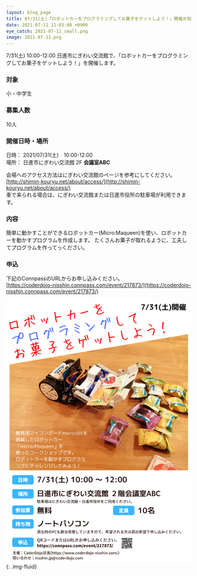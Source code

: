 ```yaml
---
layout: blog_page
title: 07/31(土)「ロボットカーをプログラミングしてお菓子をゲットしよう！」開催お知らせ
date: 2021-07-11 11:03:00 +0900
eye_catch: 2021-07-11_small.png
image: 2021-07-11.png
---
```


7/31(土) 10:00-12:00 日進市にぎわい交流館で、「ロボットカーをプログラミングしてお菓子をゲットしよう！」を開催します。

### 対象
小・中学生

### 募集人数
10人

### 開催日時・場所
日時： 2021/07/31(土)　10:00-12:00  
場所： 日進市にぎわい交流館 2F **会議室ABC**

会場へのアクセス方法はにぎわい交流館のページを参考にしてください。  
[http://shimin-kouryu.net/about/access/](http://shimin-kouryu.net/about/access/)  
車で来られる場合は、にぎわい交流館または日進市役所の駐車場が利用できます。

### 内容
簡単に動かすことができるロボットカー(Micro:Maqueen)を使い、ロボットカーを動かすプログラムを作成します。
たくさんお菓子が取れるように、工夫してプログラムを作ってっください。

### 申込
下記のConnpassのURLからお申し込みください。    
[https://coderdojo-nisshin.connpass.com/event/217873/](https://coderdojo-nisshin.connpass.com/event/217873/)


![](/assets/img/2021-07-11.png){: .img-fluid}
